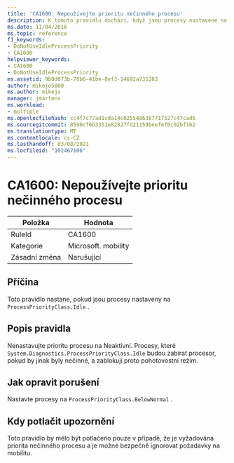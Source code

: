 ```yaml
---
title: 'CA1600: Nepoužívejte prioritu nečinného procesu'
description: K tomuto pravidlu dochází, když jsou procesy nastavené na ProcessPriorityClass. Idle.
ms.date: 11/04/2016
ms.topic: reference
f1_keywords:
- DoNotUseIdleProcessPriority
- CA1600
helpviewer_keywords:
- CA1600
- DoNotUseIdleProcessPriority
ms.assetid: 9b0d073b-78b6-41be-8ef3-14692a735283
author: mikejo5000
ms.author: mikejo
manager: jmartens
ms.workload:
- multiple
ms.openlocfilehash: cc4f7c77ad1cda14c0255486387717527c47cad6
ms.sourcegitcommit: 8590cf6b3351e82827fd21159beefef0c02bf162
ms.translationtype: MT
ms.contentlocale: cs-CZ
ms.lasthandoff: 03/08/2021
ms.locfileid: "102467106"
---
```

# <a name="ca1600-do-not-use-idle-process-priority"></a>CA1600: Nepoužívejte prioritu nečinného procesu

|Položka|Hodnota|
|-|-|
|RuleId|CA1600|
|Kategorie|Microsoft. mobility|
|Zásadní změna|Narušující|

## <a name="cause"></a>Příčina
Toto pravidlo nastane, pokud jsou procesy nastaveny na `ProcessPriorityClass.Idle` .

## <a name="rule-description"></a>Popis pravidla
Nenastavujte prioritu procesu na Neaktivní. Procesy, které `System.Diagnostics.ProcessPriorityClass.Idle` budou zabírat procesor, pokud by jinak byly nečinné, a zablokují proto pohotovostní režim.

## <a name="how-to-fix-violations"></a>Jak opravit porušení
Nastavte procesy na `ProcessPriorityClass.BelowNormal` .

## <a name="when-to-suppress-warnings"></a>Kdy potlačit upozornění
Toto pravidlo by mělo být potlačeno pouze v případě, že je vyžadována priorita nečinného procesu a je možné bezpečně ignorovat požadavky na mobilitu.
